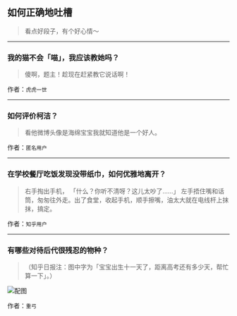 ## 如何正确地吐槽

> 看点好段子，有个好心情～


 
---

### 我的猫不会「喵」，我应该教她吗？

> 傻啊，题主！趁现在赶紧教它说话啊！


作者：`虎虎一世`

---

### 如何评价柯洁？

> 看他微博头像是海绵宝宝我就知道他是一个好人。


作者：`匿名用户`

---

### 在学校餐厅吃饭发现没带纸巾，如何优雅地离开？

> 右手掏出手机，
> 「什么？你听不清呀？这儿太吵了……」
> 左手捂住嘴和话筒，匆匆往外走。出了食堂，收起手机，顺手擦嘴，油太大就在电线杆上抹抹，搞定。


作者：`知乎用户`

---

### 有哪些对待后代很残忍的物种？

> （知乎日报注：图中字为「宝宝出生十一天了，距离高考还有多少天，帮忙算一下」。）



![配图](http://pic2.zhimg.com/70/5a55f83201055f65e633e23d17735931_b.jpg)


作者：`重弓`
